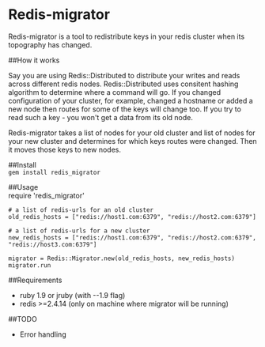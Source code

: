 Redis-migrator
==============
Redis-migrator is a tool to redistribute keys in your redis cluster when its topography has
changed. 

##How it works

Say you are using Redis::Distributed to distribute your writes and reads across different
redis nodes. Redis::Distributed uses consitent hashing algorithm to determine where a command
will go. If you changed configuration of your cluster, for example, changed a hostname or added a new node then routes for some of the keys will change too. If you try to read such a key - you won't get a data from its old node.

Redis-migrator takes a list of nodes for your old cluster and list of nodes for your new cluster 
and determines for which keys routes were changed. Then it moves those keys to new nodes.

##Install  
`gem install redis_migrator`

##Usage  
    require 'redis_migrator'

    # a list of redis-urls for an old cluster
    old_redis_hosts = ["redis://host1.com:6379", "redis://host2.com:6379"]

    # a list of redis-urls for a new cluster
    new_redis_hosts = ["redis://host1.com:6379", "redis://host2.com:6379", "redis://host3.com:6379"]

    migrator = Redis::Migrator.new(old_redis_hosts, new_redis_hosts)
    migrator.run

##Requirements
* ruby 1.9 or jruby (with --1.9 flag)
* redis >=2.4.14 (only on machine where migrator will be running)

##TODO
* Error handling 
